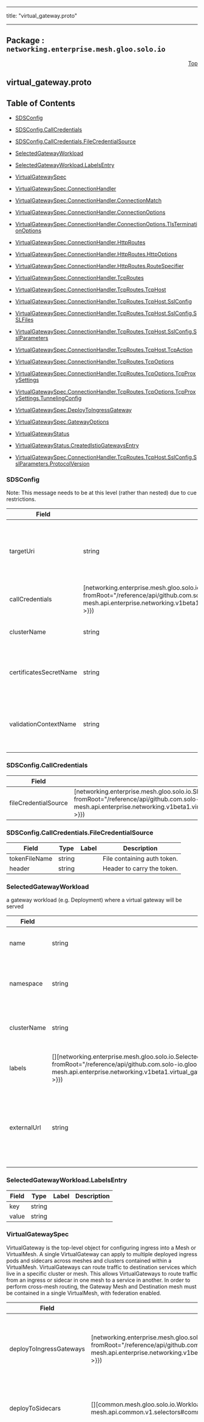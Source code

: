 
---

title: "virtual_gateway.proto"

---

## Package : `networking.enterprise.mesh.gloo.solo.io`



<a name="top"></a>

<a name="API Reference for virtual_gateway.proto"></a>
<p align="right"><a href="#top">Top</a></p>

## virtual_gateway.proto


## Table of Contents
  - [SDSConfig](#networking.enterprise.mesh.gloo.solo.io.SDSConfig)
  - [SDSConfig.CallCredentials](#networking.enterprise.mesh.gloo.solo.io.SDSConfig.CallCredentials)
  - [SDSConfig.CallCredentials.FileCredentialSource](#networking.enterprise.mesh.gloo.solo.io.SDSConfig.CallCredentials.FileCredentialSource)
  - [SelectedGatewayWorkload](#networking.enterprise.mesh.gloo.solo.io.SelectedGatewayWorkload)
  - [SelectedGatewayWorkload.LabelsEntry](#networking.enterprise.mesh.gloo.solo.io.SelectedGatewayWorkload.LabelsEntry)
  - [VirtualGatewaySpec](#networking.enterprise.mesh.gloo.solo.io.VirtualGatewaySpec)
  - [VirtualGatewaySpec.ConnectionHandler](#networking.enterprise.mesh.gloo.solo.io.VirtualGatewaySpec.ConnectionHandler)
  - [VirtualGatewaySpec.ConnectionHandler.ConnectionMatch](#networking.enterprise.mesh.gloo.solo.io.VirtualGatewaySpec.ConnectionHandler.ConnectionMatch)
  - [VirtualGatewaySpec.ConnectionHandler.ConnectionOptions](#networking.enterprise.mesh.gloo.solo.io.VirtualGatewaySpec.ConnectionHandler.ConnectionOptions)
  - [VirtualGatewaySpec.ConnectionHandler.ConnectionOptions.TlsTerminationOptions](#networking.enterprise.mesh.gloo.solo.io.VirtualGatewaySpec.ConnectionHandler.ConnectionOptions.TlsTerminationOptions)
  - [VirtualGatewaySpec.ConnectionHandler.HttpRoutes](#networking.enterprise.mesh.gloo.solo.io.VirtualGatewaySpec.ConnectionHandler.HttpRoutes)
  - [VirtualGatewaySpec.ConnectionHandler.HttpRoutes.HttpOptions](#networking.enterprise.mesh.gloo.solo.io.VirtualGatewaySpec.ConnectionHandler.HttpRoutes.HttpOptions)
  - [VirtualGatewaySpec.ConnectionHandler.HttpRoutes.RouteSpecifier](#networking.enterprise.mesh.gloo.solo.io.VirtualGatewaySpec.ConnectionHandler.HttpRoutes.RouteSpecifier)
  - [VirtualGatewaySpec.ConnectionHandler.TcpRoutes](#networking.enterprise.mesh.gloo.solo.io.VirtualGatewaySpec.ConnectionHandler.TcpRoutes)
  - [VirtualGatewaySpec.ConnectionHandler.TcpRoutes.TcpHost](#networking.enterprise.mesh.gloo.solo.io.VirtualGatewaySpec.ConnectionHandler.TcpRoutes.TcpHost)
  - [VirtualGatewaySpec.ConnectionHandler.TcpRoutes.TcpHost.SslConfig](#networking.enterprise.mesh.gloo.solo.io.VirtualGatewaySpec.ConnectionHandler.TcpRoutes.TcpHost.SslConfig)
  - [VirtualGatewaySpec.ConnectionHandler.TcpRoutes.TcpHost.SslConfig.SSLFiles](#networking.enterprise.mesh.gloo.solo.io.VirtualGatewaySpec.ConnectionHandler.TcpRoutes.TcpHost.SslConfig.SSLFiles)
  - [VirtualGatewaySpec.ConnectionHandler.TcpRoutes.TcpHost.SslConfig.SslParameters](#networking.enterprise.mesh.gloo.solo.io.VirtualGatewaySpec.ConnectionHandler.TcpRoutes.TcpHost.SslConfig.SslParameters)
  - [VirtualGatewaySpec.ConnectionHandler.TcpRoutes.TcpHost.TcpAction](#networking.enterprise.mesh.gloo.solo.io.VirtualGatewaySpec.ConnectionHandler.TcpRoutes.TcpHost.TcpAction)
  - [VirtualGatewaySpec.ConnectionHandler.TcpRoutes.TcpOptions](#networking.enterprise.mesh.gloo.solo.io.VirtualGatewaySpec.ConnectionHandler.TcpRoutes.TcpOptions)
  - [VirtualGatewaySpec.ConnectionHandler.TcpRoutes.TcpOptions.TcpProxySettings](#networking.enterprise.mesh.gloo.solo.io.VirtualGatewaySpec.ConnectionHandler.TcpRoutes.TcpOptions.TcpProxySettings)
  - [VirtualGatewaySpec.ConnectionHandler.TcpRoutes.TcpOptions.TcpProxySettings.TunnelingConfig](#networking.enterprise.mesh.gloo.solo.io.VirtualGatewaySpec.ConnectionHandler.TcpRoutes.TcpOptions.TcpProxySettings.TunnelingConfig)
  - [VirtualGatewaySpec.DeployToIngressGateway](#networking.enterprise.mesh.gloo.solo.io.VirtualGatewaySpec.DeployToIngressGateway)
  - [VirtualGatewaySpec.GatewayOptions](#networking.enterprise.mesh.gloo.solo.io.VirtualGatewaySpec.GatewayOptions)
  - [VirtualGatewayStatus](#networking.enterprise.mesh.gloo.solo.io.VirtualGatewayStatus)
  - [VirtualGatewayStatus.CreatedIstioGatewaysEntry](#networking.enterprise.mesh.gloo.solo.io.VirtualGatewayStatus.CreatedIstioGatewaysEntry)

  - [VirtualGatewaySpec.ConnectionHandler.TcpRoutes.TcpHost.SslConfig.SslParameters.ProtocolVersion](#networking.enterprise.mesh.gloo.solo.io.VirtualGatewaySpec.ConnectionHandler.TcpRoutes.TcpHost.SslConfig.SslParameters.ProtocolVersion)






<a name="networking.enterprise.mesh.gloo.solo.io.SDSConfig"></a>

### SDSConfig
Note: This message needs to be at this level (rather than nested) due to cue restrictions.


| Field | Type | Label | Description |
| ----- | ---- | ----- | ----------- |
| targetUri | string |  | Target uri for the sds channel. currently only a unix domain socket is supported. |
  | callCredentials | [networking.enterprise.mesh.gloo.solo.io.SDSConfig.CallCredentials]({{< versioned_link_path fromRoot="/reference/api/github.com.solo-io.gloo-mesh.api.enterprise.networking.v1beta1.virtual_gateway#networking.enterprise.mesh.gloo.solo.io.SDSConfig.CallCredentials" >}}) |  | Call credentials. |
  | clusterName | string |  | The name of the sds cluster in envoy |
  | certificatesSecretName | string |  | The name of the secret containing the certificate |
  | validationContextName | string |  | The name of secret containing the validation context (i.e. root ca) |
  





<a name="networking.enterprise.mesh.gloo.solo.io.SDSConfig.CallCredentials"></a>

### SDSConfig.CallCredentials



| Field | Type | Label | Description |
| ----- | ---- | ----- | ----------- |
| fileCredentialSource | [networking.enterprise.mesh.gloo.solo.io.SDSConfig.CallCredentials.FileCredentialSource]({{< versioned_link_path fromRoot="/reference/api/github.com.solo-io.gloo-mesh.api.enterprise.networking.v1beta1.virtual_gateway#networking.enterprise.mesh.gloo.solo.io.SDSConfig.CallCredentials.FileCredentialSource" >}}) |  | Call credentials are coming from a file, |
  





<a name="networking.enterprise.mesh.gloo.solo.io.SDSConfig.CallCredentials.FileCredentialSource"></a>

### SDSConfig.CallCredentials.FileCredentialSource



| Field | Type | Label | Description |
| ----- | ---- | ----- | ----------- |
| tokenFileName | string |  | File containing auth token. |
  | header | string |  | Header to carry the token. |
  





<a name="networking.enterprise.mesh.gloo.solo.io.SelectedGatewayWorkload"></a>

### SelectedGatewayWorkload
a gateway workload (e.g. Deployment) where a virtual gateway will be served


| Field | Type | Label | Description |
| ----- | ---- | ----- | ----------- |
| name | string |  | the name of the gateway workload |
  | namespace | string |  | the namespace where the gateway workload is running |
  | clusterName | string |  | the cluster where the gateway workload is running |
  | labels | [][networking.enterprise.mesh.gloo.solo.io.SelectedGatewayWorkload.LabelsEntry]({{< versioned_link_path fromRoot="/reference/api/github.com.solo-io.gloo-mesh.api.enterprise.networking.v1beta1.virtual_gateway#networking.enterprise.mesh.gloo.solo.io.SelectedGatewayWorkload.LabelsEntry" >}}) | repeated | the labels used to identify the gateway workload |
  | externalUrl | string |  | the external URL by which the gateway can be accessed on the given workload, if it exists |
  





<a name="networking.enterprise.mesh.gloo.solo.io.SelectedGatewayWorkload.LabelsEntry"></a>

### SelectedGatewayWorkload.LabelsEntry



| Field | Type | Label | Description |
| ----- | ---- | ----- | ----------- |
| key | string |  |  |
  | value | string |  |  |
  





<a name="networking.enterprise.mesh.gloo.solo.io.VirtualGatewaySpec"></a>

### VirtualGatewaySpec
VirtualGateway is the top-level object for configuring ingress into a Mesh or VirtualMesh. A single VirtualGateway can apply to multiple deployed ingress pods and sidecars across meshes and clusters contained within a VirtualMesh. VirtualGateways can route traffic to destination services which live in a specific cluster or mesh. This allows VirtualGateways to route traffic from an ingress or sidecar in one mesh to a service in another. In order to perform cross-mesh routing, the Gateway Mesh and Destination mesh must be contained in a single VirtualMesh, with federation enabled.


| Field | Type | Label | Description |
| ----- | ---- | ----- | ----------- |
| deployToIngressGateways | [networking.enterprise.mesh.gloo.solo.io.VirtualGatewaySpec.DeployToIngressGateway]({{< versioned_link_path fromRoot="/reference/api/github.com.solo-io.gloo-mesh.api.enterprise.networking.v1beta1.virtual_gateway#networking.enterprise.mesh.gloo.solo.io.VirtualGatewaySpec.DeployToIngressGateway" >}}) |  | deploy this VirtualGateway to one or more Ingress Gateway workloads {{/* TODO: evaluate supporting multiple ingress gateway deployments per VG */}} |
  | deployToSidecars | [][common.mesh.gloo.solo.io.WorkloadSelector]({{< versioned_link_path fromRoot="/reference/api/github.com.solo-io.gloo-mesh.api.common.v1.selectors#common.mesh.gloo.solo.io.WorkloadSelector" >}}) | repeated | deploy this VirtualGateway to one or more workload sidecars {{/* NOTE: unimplemented */}} |
  | connectionHandlers | [][networking.enterprise.mesh.gloo.solo.io.VirtualGatewaySpec.ConnectionHandler]({{< versioned_link_path fromRoot="/reference/api/github.com.solo-io.gloo-mesh.api.enterprise.networking.v1beta1.virtual_gateway#networking.enterprise.mesh.gloo.solo.io.VirtualGatewaySpec.ConnectionHandler" >}}) | repeated | Each Gateway must implement one or more ConnectionHandlers. A ConnectionHandler instructs the gateway how to handle clients  which have connected to the specified bind address. Typically `connectionHandlers` will consist of a single `http` handler which serves HTTP Routes defined in a set of VirtualHosts. Multiple `connectionHandlers` can be specified to provide different behavior on the same Gateway, e.g. one for TCP and one for HTTP traffic. |
  | options | [networking.enterprise.mesh.gloo.solo.io.VirtualGatewaySpec.GatewayOptions]({{< versioned_link_path fromRoot="/reference/api/github.com.solo-io.gloo-mesh.api.enterprise.networking.v1beta1.virtual_gateway#networking.enterprise.mesh.gloo.solo.io.VirtualGatewaySpec.GatewayOptions" >}}) |  | Options applied to all clients who connect to this gateway |
  





<a name="networking.enterprise.mesh.gloo.solo.io.VirtualGatewaySpec.ConnectionHandler"></a>

### VirtualGatewaySpec.ConnectionHandler
Each ConnnectionHandler specifies a `connectionMatch` (required if using multiple ConnectionHandlers) and a set of (HTTP or TCP) routes to serve matched connections.


| Field | Type | Label | Description |
| ----- | ---- | ----- | ----------- |
| connectionMatch | [networking.enterprise.mesh.gloo.solo.io.VirtualGatewaySpec.ConnectionHandler.ConnectionMatch]({{< versioned_link_path fromRoot="/reference/api/github.com.solo-io.gloo-mesh.api.enterprise.networking.v1beta1.virtual_gateway#networking.enterprise.mesh.gloo.solo.io.VirtualGatewaySpec.ConnectionHandler.ConnectionMatch" >}}) |  | Additional options for matching a connection to a specific gateway. This is required when more than one `connectionHandler` is specified for a single gateway. Typically this is used to serve different |
  | http | [networking.enterprise.mesh.gloo.solo.io.VirtualGatewaySpec.ConnectionHandler.HttpRoutes]({{< versioned_link_path fromRoot="/reference/api/github.com.solo-io.gloo-mesh.api.enterprise.networking.v1beta1.virtual_gateway#networking.enterprise.mesh.gloo.solo.io.VirtualGatewaySpec.ConnectionHandler.HttpRoutes" >}}) |  |  |
  | tcp | [networking.enterprise.mesh.gloo.solo.io.VirtualGatewaySpec.ConnectionHandler.TcpRoutes]({{< versioned_link_path fromRoot="/reference/api/github.com.solo-io.gloo-mesh.api.enterprise.networking.v1beta1.virtual_gateway#networking.enterprise.mesh.gloo.solo.io.VirtualGatewaySpec.ConnectionHandler.TcpRoutes" >}}) |  |  |
  | connectionOptions | [networking.enterprise.mesh.gloo.solo.io.VirtualGatewaySpec.ConnectionHandler.ConnectionOptions]({{< versioned_link_path fromRoot="/reference/api/github.com.solo-io.gloo-mesh.api.enterprise.networking.v1beta1.virtual_gateway#networking.enterprise.mesh.gloo.solo.io.VirtualGatewaySpec.ConnectionHandler.ConnectionOptions" >}}) |  | Top level optional configuration for all routes on the ConnectionHandler. |
  





<a name="networking.enterprise.mesh.gloo.solo.io.VirtualGatewaySpec.ConnectionHandler.ConnectionMatch"></a>

### VirtualGatewaySpec.ConnectionHandler.ConnectionMatch
Look at what Envoy exposes, put them all(maybe?) here Should expose everything we can do with Envoy, ideally.


| Field | Type | Label | Description |
| ----- | ---- | ----- | ----------- |
| transportProtocol | string |  | Protocol |
  | serverNames | []string | repeated | If non-empty, a list of server names (e.g. SNI for TLS protocol) to consider when determining a `connectionMatch`. Those values will be compared against the server names of a new connection, when detected by one of the listener filters.<br>The server name will be matched against all wildcard domains, i.e. `www.example.com` will be first matched against `www.example.com`, then `*.example.com`, then ``*.com`.<br>Note that partial wildcards are not supported, and values like `*w.example.com` are invalid. |
  





<a name="networking.enterprise.mesh.gloo.solo.io.VirtualGatewaySpec.ConnectionHandler.ConnectionOptions"></a>

### VirtualGatewaySpec.ConnectionHandler.ConnectionOptions
TODO: Fill ConnectionOptions


| Field | Type | Label | Description |
| ----- | ---- | ----- | ----------- |
| tlsContext | [networking.enterprise.mesh.gloo.solo.io.VirtualGatewaySpec.ConnectionHandler.ConnectionOptions.TlsTerminationOptions]({{< versioned_link_path fromRoot="/reference/api/github.com.solo-io.gloo-mesh.api.enterprise.networking.v1beta1.virtual_gateway#networking.enterprise.mesh.gloo.solo.io.VirtualGatewaySpec.ConnectionHandler.ConnectionOptions.TlsTerminationOptions" >}}) |  | TODO |
  | strictFilterManagement | bool |  | Restricts filter from being added to the corresponding Envoy Listener unless they are explicitly configured in the connection handler options |
  | enableProxyProtocol | bool |  | enable PROXY protocol for this connection handler. |
  





<a name="networking.enterprise.mesh.gloo.solo.io.VirtualGatewaySpec.ConnectionHandler.ConnectionOptions.TlsTerminationOptions"></a>

### VirtualGatewaySpec.ConnectionHandler.ConnectionOptions.TlsTerminationOptions



| Field | Type | Label | Description |
| ----- | ---- | ----- | ----------- |
| presented | [google.protobuf.BoolValue]({{< versioned_link_path fromRoot="/reference/api/github.com.solo-io.protoc-gen-ext.external.google.protobuf.wrappers#google.protobuf.BoolValue" >}}) |  | If specified, the route will match against whether or not a certificate is presented. If not specified, certificate presentation status (true or false) will not be considered when route matching. |
  | validated | [google.protobuf.BoolValue]({{< versioned_link_path fromRoot="/reference/api/github.com.solo-io.protoc-gen-ext.external.google.protobuf.wrappers#google.protobuf.BoolValue" >}}) |  | If specified, the route will match against whether or not a certificate is validated. If not specified, certificate validation status (true or false) will not be considered when route matching. |
  





<a name="networking.enterprise.mesh.gloo.solo.io.VirtualGatewaySpec.ConnectionHandler.HttpRoutes"></a>

### VirtualGatewaySpec.ConnectionHandler.HttpRoutes



| Field | Type | Label | Description |
| ----- | ---- | ----- | ----------- |
| routeConfig | [][networking.enterprise.mesh.gloo.solo.io.VirtualGatewaySpec.ConnectionHandler.HttpRoutes.RouteSpecifier]({{< versioned_link_path fromRoot="/reference/api/github.com.solo-io.gloo-mesh.api.enterprise.networking.v1beta1.virtual_gateway#networking.enterprise.mesh.gloo.solo.io.VirtualGatewaySpec.ConnectionHandler.HttpRoutes.RouteSpecifier" >}}) | repeated |  |
  | routeOptions | [networking.enterprise.mesh.gloo.solo.io.VirtualGatewaySpec.ConnectionHandler.HttpRoutes.HttpOptions]({{< versioned_link_path fromRoot="/reference/api/github.com.solo-io.gloo-mesh.api.enterprise.networking.v1beta1.virtual_gateway#networking.enterprise.mesh.gloo.solo.io.VirtualGatewaySpec.ConnectionHandler.HttpRoutes.HttpOptions" >}}) |  | HTTP Listener Options // Root level RouteTable + VirtualHost + routes level |
  





<a name="networking.enterprise.mesh.gloo.solo.io.VirtualGatewaySpec.ConnectionHandler.HttpRoutes.HttpOptions"></a>

### VirtualGatewaySpec.ConnectionHandler.HttpRoutes.HttpOptions



| Field | Type | Label | Description |
| ----- | ---- | ----- | ----------- |
| csrf | [networking.mesh.gloo.solo.io.CsrfPolicy]({{< versioned_link_path fromRoot="/reference/api/github.com.solo-io.gloo-mesh.api.networking.v1.traffic_policy#networking.mesh.gloo.solo.io.CsrfPolicy" >}}) |  | Configure the Envoy based CSRF filter for this Gateway. |
  





<a name="networking.enterprise.mesh.gloo.solo.io.VirtualGatewaySpec.ConnectionHandler.HttpRoutes.RouteSpecifier"></a>

### VirtualGatewaySpec.ConnectionHandler.HttpRoutes.RouteSpecifier



| Field | Type | Label | Description |
| ----- | ---- | ----- | ----------- |
| virtualHostSelector | [core.skv2.solo.io.ObjectSelector]({{< versioned_link_path fromRoot="/reference/api/github.com.solo-io.skv2.api.core.v1.core#core.skv2.solo.io.ObjectSelector" >}}) |  | RouteSelector is used to specify which VirtualHosts should be attached to this gateway. |
  | virtualHost | [networking.enterprise.mesh.gloo.solo.io.VirtualHostSpec]({{< versioned_link_path fromRoot="/reference/api/github.com.solo-io.gloo-mesh.api.enterprise.networking.v1beta1.virtual_host#networking.enterprise.mesh.gloo.solo.io.VirtualHostSpec" >}}) |  | VirtualHost allows in-lining a route table directly in the Gateway Resource, for simple configs using fewer CRDs. |
  





<a name="networking.enterprise.mesh.gloo.solo.io.VirtualGatewaySpec.ConnectionHandler.TcpRoutes"></a>

### VirtualGatewaySpec.ConnectionHandler.TcpRoutes



| Field | Type | Label | Description |
| ----- | ---- | ----- | ----------- |
| tcpHosts | [][networking.enterprise.mesh.gloo.solo.io.VirtualGatewaySpec.ConnectionHandler.TcpRoutes.TcpHost]({{< versioned_link_path fromRoot="/reference/api/github.com.solo-io.gloo-mesh.api.enterprise.networking.v1beta1.virtual_gateway#networking.enterprise.mesh.gloo.solo.io.VirtualGatewaySpec.ConnectionHandler.TcpRoutes.TcpHost" >}}) | repeated | TCP hosts that the gateway can route to |
  | options | [networking.enterprise.mesh.gloo.solo.io.VirtualGatewaySpec.ConnectionHandler.TcpRoutes.TcpOptions]({{< versioned_link_path fromRoot="/reference/api/github.com.solo-io.gloo-mesh.api.enterprise.networking.v1beta1.virtual_gateway#networking.enterprise.mesh.gloo.solo.io.VirtualGatewaySpec.ConnectionHandler.TcpRoutes.TcpOptions" >}}) |  | TCP Gateway configuration |
  





<a name="networking.enterprise.mesh.gloo.solo.io.VirtualGatewaySpec.ConnectionHandler.TcpRoutes.TcpHost"></a>

### VirtualGatewaySpec.ConnectionHandler.TcpRoutes.TcpHost



| Field | Type | Label | Description |
| ----- | ---- | ----- | ----------- |
| name | string |  | the logical name of the tcp host. names must be unique for each tcp host within a listener |
  | sslConfig | [networking.enterprise.mesh.gloo.solo.io.VirtualGatewaySpec.ConnectionHandler.TcpRoutes.TcpHost.SslConfig]({{< versioned_link_path fromRoot="/reference/api/github.com.solo-io.gloo-mesh.api.enterprise.networking.v1beta1.virtual_gateway#networking.enterprise.mesh.gloo.solo.io.VirtualGatewaySpec.ConnectionHandler.TcpRoutes.TcpHost.SslConfig" >}}) |  | If provided, the Gateway will serve TLS/SSL traffic for this set of routes |
  | destination | [networking.enterprise.mesh.gloo.solo.io.VirtualGatewaySpec.ConnectionHandler.TcpRoutes.TcpHost.TcpAction]({{< versioned_link_path fromRoot="/reference/api/github.com.solo-io.gloo-mesh.api.enterprise.networking.v1beta1.virtual_gateway#networking.enterprise.mesh.gloo.solo.io.VirtualGatewaySpec.ConnectionHandler.TcpRoutes.TcpHost.TcpAction" >}}) |  |  |
  





<a name="networking.enterprise.mesh.gloo.solo.io.VirtualGatewaySpec.ConnectionHandler.TcpRoutes.TcpHost.SslConfig"></a>

### VirtualGatewaySpec.ConnectionHandler.TcpRoutes.TcpHost.SslConfig
SslConfig contains the options necessary to configure a virtual host or listener to use TLS


| Field | Type | Label | Description |
| ----- | ---- | ----- | ----------- |
| secretRef | [core.skv2.solo.io.ObjectRef]({{< versioned_link_path fromRoot="/reference/api/github.com.solo-io.skv2.api.core.v1.core#core.skv2.solo.io.ObjectRef" >}}) |  | SecretRef contains the secret ref to a gloo tls secret or a kubernetes tls secret. gloo tls secret can contain a root ca as well if verification is needed. |
  | sslFiles | [networking.enterprise.mesh.gloo.solo.io.VirtualGatewaySpec.ConnectionHandler.TcpRoutes.TcpHost.SslConfig.SSLFiles]({{< versioned_link_path fromRoot="/reference/api/github.com.solo-io.gloo-mesh.api.enterprise.networking.v1beta1.virtual_gateway#networking.enterprise.mesh.gloo.solo.io.VirtualGatewaySpec.ConnectionHandler.TcpRoutes.TcpHost.SslConfig.SSLFiles" >}}) |  | SSLFiles reference paths to certificates which are local to the proxy |
  | sds | [networking.enterprise.mesh.gloo.solo.io.SDSConfig]({{< versioned_link_path fromRoot="/reference/api/github.com.solo-io.gloo-mesh.api.enterprise.networking.v1beta1.virtual_gateway#networking.enterprise.mesh.gloo.solo.io.SDSConfig" >}}) |  | Use secret discovery service. |
  | sniDomains | []string | repeated | optional. the SNI domains that should be considered for TLS connections |
  | verifySubjectAltName | []string | repeated | Verify that the Subject Alternative Name in the peer certificate is one of the specified values. note that a root_ca must be provided if this option is used. |
  | parameters | [networking.enterprise.mesh.gloo.solo.io.VirtualGatewaySpec.ConnectionHandler.TcpRoutes.TcpHost.SslConfig.SslParameters]({{< versioned_link_path fromRoot="/reference/api/github.com.solo-io.gloo-mesh.api.enterprise.networking.v1beta1.virtual_gateway#networking.enterprise.mesh.gloo.solo.io.VirtualGatewaySpec.ConnectionHandler.TcpRoutes.TcpHost.SslConfig.SslParameters" >}}) |  |  |
  | alpnProtocols | []string | repeated | Set Application Level Protocol Negotiation If empty, defaults to ["h2", "http/1.1"]. |
  





<a name="networking.enterprise.mesh.gloo.solo.io.VirtualGatewaySpec.ConnectionHandler.TcpRoutes.TcpHost.SslConfig.SSLFiles"></a>

### VirtualGatewaySpec.ConnectionHandler.TcpRoutes.TcpHost.SslConfig.SSLFiles



| Field | Type | Label | Description |
| ----- | ---- | ----- | ----------- |
| tlsCert | string |  |  |
  | tlsKey | string |  |  |
  | rootCa | string |  | for client cert validation. optional |
  





<a name="networking.enterprise.mesh.gloo.solo.io.VirtualGatewaySpec.ConnectionHandler.TcpRoutes.TcpHost.SslConfig.SslParameters"></a>

### VirtualGatewaySpec.ConnectionHandler.TcpRoutes.TcpHost.SslConfig.SslParameters
General TLS parameters. See the [envoy docs](https://www.envoyproxy.io/docs/envoy/latest/api-v2/api/v2/auth/cert.proto#envoy-api-enum-auth-tlsparameters-tlsprotocol) for more information on the meaning of these values.


| Field | Type | Label | Description |
| ----- | ---- | ----- | ----------- |
| minimumProtocolVersion | [networking.enterprise.mesh.gloo.solo.io.VirtualGatewaySpec.ConnectionHandler.TcpRoutes.TcpHost.SslConfig.SslParameters.ProtocolVersion]({{< versioned_link_path fromRoot="/reference/api/github.com.solo-io.gloo-mesh.api.enterprise.networking.v1beta1.virtual_gateway#networking.enterprise.mesh.gloo.solo.io.VirtualGatewaySpec.ConnectionHandler.TcpRoutes.TcpHost.SslConfig.SslParameters.ProtocolVersion" >}}) |  |  |
  | maximumProtocolVersion | [networking.enterprise.mesh.gloo.solo.io.VirtualGatewaySpec.ConnectionHandler.TcpRoutes.TcpHost.SslConfig.SslParameters.ProtocolVersion]({{< versioned_link_path fromRoot="/reference/api/github.com.solo-io.gloo-mesh.api.enterprise.networking.v1beta1.virtual_gateway#networking.enterprise.mesh.gloo.solo.io.VirtualGatewaySpec.ConnectionHandler.TcpRoutes.TcpHost.SslConfig.SslParameters.ProtocolVersion" >}}) |  |  |
  | cipherSuites | []string | repeated |  |
  | ecdhCurves | []string | repeated |  |
  





<a name="networking.enterprise.mesh.gloo.solo.io.VirtualGatewaySpec.ConnectionHandler.TcpRoutes.TcpHost.TcpAction"></a>

### VirtualGatewaySpec.ConnectionHandler.TcpRoutes.TcpHost.TcpAction
Name of the destinations the gateway can route to. Note: the destination spec and subsets are not supported in this context and will be ignored.


| Field | Type | Label | Description |
| ----- | ---- | ----- | ----------- |
| static | [core.skv2.solo.io.ObjectRef]({{< versioned_link_path fromRoot="/reference/api/github.com.solo-io.skv2.api.core.v1.core#core.skv2.solo.io.ObjectRef" >}}) |  | Reference to a gloo mesh Static Destination |
  | virtual | [core.skv2.solo.io.ObjectRef]({{< versioned_link_path fromRoot="/reference/api/github.com.solo-io.skv2.api.core.v1.core#core.skv2.solo.io.ObjectRef" >}}) |  | Reference to a gloo mesh VirtualDestination |
  | kube | [core.skv2.solo.io.ClusterObjectRef]({{< versioned_link_path fromRoot="/reference/api/github.com.solo-io.skv2.api.core.v1.core#core.skv2.solo.io.ClusterObjectRef" >}}) |  | Reference to a Kubernetes Service. Note that the service must exist in the same mesh or virtual mesh (with federation enabled) as  each gateway workload which routes to this destination. |
  | forwardSniClusterName | [google.protobuf.Empty]({{< versioned_link_path fromRoot="/reference/api/github.com.solo-io.protoc-gen-ext.external.google.protobuf.empty#google.protobuf.Empty" >}}) |  | Forwards the request to a cluster name matching the TLS SNI name https://www.envoyproxy.io/docs/envoy/latest/api-v2/config/filter/network/sni_cluster/empty/sni_cluster Note: This filter will only work properly with TLS connections in which the upstream SNI domain is specified |
  | weight | uint32 |  | Relative weight of this destination to others in the same route. If omitted, all destinations in the route will be load balanced between evenly. |
  





<a name="networking.enterprise.mesh.gloo.solo.io.VirtualGatewaySpec.ConnectionHandler.TcpRoutes.TcpOptions"></a>

### VirtualGatewaySpec.ConnectionHandler.TcpRoutes.TcpOptions



| Field | Type | Label | Description |
| ----- | ---- | ----- | ----------- |
| tcpProxySettings | [networking.enterprise.mesh.gloo.solo.io.VirtualGatewaySpec.ConnectionHandler.TcpRoutes.TcpOptions.TcpProxySettings]({{< versioned_link_path fromRoot="/reference/api/github.com.solo-io.gloo-mesh.api.enterprise.networking.v1beta1.virtual_gateway#networking.enterprise.mesh.gloo.solo.io.VirtualGatewaySpec.ConnectionHandler.TcpRoutes.TcpOptions.TcpProxySettings" >}}) |  |  |
  





<a name="networking.enterprise.mesh.gloo.solo.io.VirtualGatewaySpec.ConnectionHandler.TcpRoutes.TcpOptions.TcpProxySettings"></a>

### VirtualGatewaySpec.ConnectionHandler.TcpRoutes.TcpOptions.TcpProxySettings



| Field | Type | Label | Description |
| ----- | ---- | ----- | ----------- |
| maxConnectAttempts | [google.protobuf.UInt32Value]({{< versioned_link_path fromRoot="/reference/api/github.com.solo-io.protoc-gen-ext.external.google.protobuf.wrappers#google.protobuf.UInt32Value" >}}) |  | Contains various settings for Envoy's tcp proxy filter. See here for more information: https://www.envoyproxy.io/docs/envoy/v1.10.0/api-v2/config/filter/network/tcp_proxy/v2/tcp_proxy.proto#envoy-api-msg-config-filter-network-tcp-proxy-v2-tcpproxy |
  | idleTimeout | [google.protobuf.Duration]({{< versioned_link_path fromRoot="/reference/api/github.com.solo-io.protoc-gen-ext.external.google.protobuf.duration#google.protobuf.Duration" >}}) |  |  |
  | tunnelingConfig | [networking.enterprise.mesh.gloo.solo.io.VirtualGatewaySpec.ConnectionHandler.TcpRoutes.TcpOptions.TcpProxySettings.TunnelingConfig]({{< versioned_link_path fromRoot="/reference/api/github.com.solo-io.gloo-mesh.api.enterprise.networking.v1beta1.virtual_gateway#networking.enterprise.mesh.gloo.solo.io.VirtualGatewaySpec.ConnectionHandler.TcpRoutes.TcpOptions.TcpProxySettings.TunnelingConfig" >}}) |  | If set, this configures tunneling, e.g. configuration options to tunnel multiple TCP payloads over a shared HTTP tunnel. If this message is absent, the payload will be proxied upstream as per usual. |
  





<a name="networking.enterprise.mesh.gloo.solo.io.VirtualGatewaySpec.ConnectionHandler.TcpRoutes.TcpOptions.TcpProxySettings.TunnelingConfig"></a>

### VirtualGatewaySpec.ConnectionHandler.TcpRoutes.TcpOptions.TcpProxySettings.TunnelingConfig
Configuration for tunneling TCP over other transports or application layers.


| Field | Type | Label | Description |
| ----- | ---- | ----- | ----------- |
| hostname | string |  | The hostname to send in the synthesized CONNECT headers to the upstream proxy. |
  





<a name="networking.enterprise.mesh.gloo.solo.io.VirtualGatewaySpec.DeployToIngressGateway"></a>

### VirtualGatewaySpec.DeployToIngressGateway
Options for deploying the VirtualGateway to an Istio Ingress Gateway


| Field | Type | Label | Description |
| ----- | ---- | ----- | ----------- |
| bindAddress | string |  | The bind address the gateway should serve traffic on This maps to the Envoy Listener address. Defaults to "::" or "0.0.0.0". |
  | bindPort | uint32 |  | The bind port where the gateway workload will listen for connections. This maps to the Envoy Listener port. |
  | gatewayWorkloads | [][common.mesh.gloo.solo.io.WorkloadSelector]({{< versioned_link_path fromRoot="/reference/api/github.com.solo-io.gloo-mesh.api.common.v1.selectors#common.mesh.gloo.solo.io.WorkloadSelector" >}}) | repeated | Select which gateway workloads (Envoy pods / Istio ingress-gateways) this config applies to. Ingress pods selected must be in the same Mesh (or Federated VirtualMesh) as the Destination services being routed to. |
  





<a name="networking.enterprise.mesh.gloo.solo.io.VirtualGatewaySpec.GatewayOptions"></a>

### VirtualGatewaySpec.GatewayOptions
TODO: Fill in more options<br>gateway-level options (only apply to gateway/listener)


| Field | Type | Label | Description |
| ----- | ---- | ----- | ----------- |
| perConnectionBufferLimitBytes | [google.protobuf.UInt32Value]({{< versioned_link_path fromRoot="/reference/api/github.com.solo-io.protoc-gen-ext.external.google.protobuf.wrappers#google.protobuf.UInt32Value" >}}) |  | Soft limit on size of the listener's new connection read and write buffers. If unspecified, defaults to 1MiB For more info, check out the [Envoy docs](https://www.envoyproxy.io/docs/envoy/v1.17.1/api-v3/config/listener/v3/listener.proto) |
  





<a name="networking.enterprise.mesh.gloo.solo.io.VirtualGatewayStatus"></a>

### VirtualGatewayStatus



| Field | Type | Label | Description |
| ----- | ---- | ----- | ----------- |
| observedGeneration | int64 |  | The most recent generation observed in the the VirtualGateway metadata. If the `observedGeneration` does not match `metadata.generation`, Gloo Mesh has not processed the most recent version of this resource. |
  | errors | []string | repeated | Any errors found while processing this generation of the resource. |
  | warnings | []string | repeated | Any warnings found while processing this generation of the resource. |
  | selectedGateways | [][networking.enterprise.mesh.gloo.solo.io.SelectedGatewayWorkload]({{< versioned_link_path fromRoot="/reference/api/github.com.solo-io.gloo-mesh.api.enterprise.networking.v1beta1.virtual_gateway#networking.enterprise.mesh.gloo.solo.io.SelectedGatewayWorkload" >}}) | repeated |  |
  | selectedVirtualHosts | [][core.skv2.solo.io.ObjectRef]({{< versioned_link_path fromRoot="/reference/api/github.com.solo-io.skv2.api.core.v1.core#core.skv2.solo.io.ObjectRef" >}}) | repeated |  |
  | selectedRouteTables | [][core.skv2.solo.io.ObjectRef]({{< versioned_link_path fromRoot="/reference/api/github.com.solo-io.skv2.api.core.v1.core#core.skv2.solo.io.ObjectRef" >}}) | repeated | List of Delegated Route tables that this Route table delegates to |
  | createdIstioGateways | [][networking.enterprise.mesh.gloo.solo.io.VirtualGatewayStatus.CreatedIstioGatewaysEntry]({{< versioned_link_path fromRoot="/reference/api/github.com.solo-io.gloo-mesh.api.enterprise.networking.v1beta1.virtual_gateway#networking.enterprise.mesh.gloo.solo.io.VirtualGatewayStatus.CreatedIstioGatewaysEntry" >}}) | repeated | List of Istio Gateway CRs created by this VirtualGateway in each cluster |
  





<a name="networking.enterprise.mesh.gloo.solo.io.VirtualGatewayStatus.CreatedIstioGatewaysEntry"></a>

### VirtualGatewayStatus.CreatedIstioGatewaysEntry



| Field | Type | Label | Description |
| ----- | ---- | ----- | ----------- |
| key | string |  |  |
  | value | [core.skv2.solo.io.ObjectRefList]({{< versioned_link_path fromRoot="/reference/api/github.com.solo-io.skv2.api.core.v1.core#core.skv2.solo.io.ObjectRefList" >}}) |  |  |
  




 <!-- end messages -->


<a name="networking.enterprise.mesh.gloo.solo.io.VirtualGatewaySpec.ConnectionHandler.TcpRoutes.TcpHost.SslConfig.SslParameters.ProtocolVersion"></a>

### VirtualGatewaySpec.ConnectionHandler.TcpRoutes.TcpHost.SslConfig.SslParameters.ProtocolVersion


| Name | Number | Description |
| ---- | ------ | ----------- |
| TLS_AUTO | 0 | Envoy will choose the optimal TLS version. |
| TLSv1_0 | 1 | TLS 1.0 |
| TLSv1_1 | 2 | TLS 1.1 |
| TLSv1_2 | 3 | TLS 1.2 |
| TLSv1_3 | 4 | TLS 1.3 |


 <!-- end enums -->

 <!-- end HasExtensions -->

 <!-- end services -->

